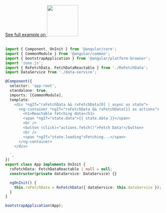 <a href="https://stackblitz.com/edit/stackblitz-starters-a3nnyc?file=src%2Fmain.ts" target="_blank" rel="noreferrer">
 See full example on <img src="/stackblitz.png" width="100" />
<a>

<br>
<br>

```typescript
import { Component, OnInit } from '@angular/core';
import { CommonModule } from '@angular/common';
import { bootstrapApplication } from '@angular/platform-browser';
import 'zone.js';
import { RxFetchData, FetchDataReactable } from './RxFetchData';
import DataService from './data-service';

@Component({
  selector: 'app-root',
  standalone: true,
  imports: [CommonModule],
  template: `
    <div *ngIf="rxFetchData && rxFetchData[0] | async as state">
      <ng-container *ngIf="rxFetchData && rxFetchData[1] as actions">
        <h1>Reactable fetching data</h1>
        <span *ngIf="state.data">{{ state.data }}</span>
        <br />
        <button (click)="actions.fetch()">Fetch Data!</button>
        <br />
        <span *ngIf="state.loading">Fetching...</span>
      </ng-container>
    </div>

  `,
})
export class App implements OnInit {
  rxFetchData: FetchDataReactable | null = null;
  constructor(private dataService: DataService) {}

  ngOnInit() {
    this.rxFetchData = RxFetchData({ dataService: this.dataService });
  }
}

bootstrapApplication(App);
```